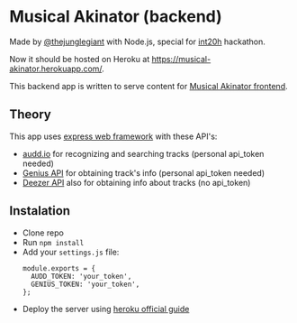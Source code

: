 # Musical Akinator (backend)
Made by [@thejunglegiant](https://t.me/thejunglegiant) with Node.js, special for [int20h](http://int20h.best-kyiv.org/) hackathon.

Now it should be hosted on Heroku at https://musical-akinator.herokuapp.com/.

This backend app is written to serve content for [Musical Akinator frontend](https://github.com/dkaraush/musical-akinator).
## Theory
This app uses [express web framework](https://expressjs.com/) with these API's:

* [audd.io](https://audd.io/) for recognizing and searching tracks (personal api_token needed)
* [Genius API](https://docs.genius.com/) for obtaining track's info (personal api_token needed)
* [Deezer API](https://developers.deezer.com/api) also for obtaining info about tracks (no api_token)
## Instalation
* Clone repo
* Run `npm install`
* Add your `settings.js` file:
  ```
  module.exports = {
    AUDD_TOKEN: 'your_token',
    GENIUS_TOKEN: 'your_token',
  };
  ```
* Deploy the server using [heroku official guide](https://devcenter.heroku.com/articles/git)
